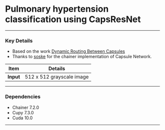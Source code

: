 # Pulmonary hypertension classification using CapsResNet

---
### Key Details
* Based on the work [Dynamic Routing Between Capsules](https://arxiv.org/abs/1710.09829)
* Thanks to [soske](https://github.com/soskek/dynamic_routing_between_capsules) for the chainer implementation of Capsule Network.



|Item| Details|
|---|---|
|**Input**|512 x 512 grayscale image|



---
### Dependencies
* Chainer 7.2.0
* Cupy 7.3.0
* Cuda 10.0
---
